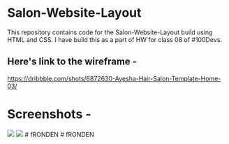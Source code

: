 # Salon-Website-Layout

This repository contains code for the Salon-Website-Layout build using HTML and CSS. I have build this as a part of HW for class 08 of #100Devs.

## Here's link to the wireframe -
https://dribbble.com/shots/6872630-Ayesha-Hair-Salon-Template-Home-03/

# Screenshots -

<img src="img/screenshot1.png">
<img src="img/screenshot2.png">
# fRONDEN
# fRONDEN
